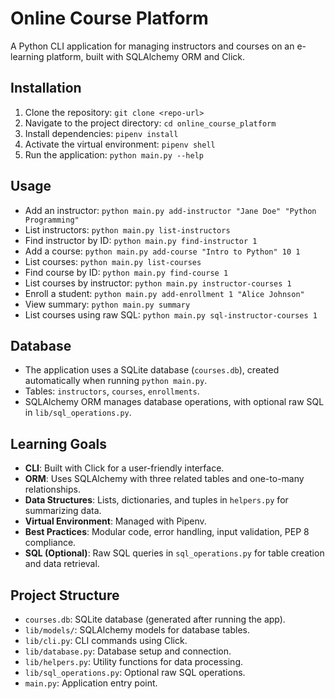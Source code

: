 # Online Course Platform

A Python CLI application for managing instructors and courses on an e-learning platform, built with SQLAlchemy ORM and Click.

## Installation
1. Clone the repository: `git clone <repo-url>`
2. Navigate to the project directory: `cd online_course_platform`
3. Install dependencies: `pipenv install`
4. Activate the virtual environment: `pipenv shell`
5. Run the application: `python main.py --help`

## Usage
- Add an instructor: `python main.py add-instructor "Jane Doe" "Python Programming"`
- List instructors: `python main.py list-instructors`
- Find instructor by ID: `python main.py find-instructor 1`
- Add a course: `python main.py add-course "Intro to Python" 10 1`
- List courses: `python main.py list-courses`
- Find course by ID: `python main.py find-course 1`
- List courses by instructor: `python main.py instructor-courses 1`
- Enroll a student: `python main.py add-enrollment 1 "Alice Johnson"`
- View summary: `python main.py summary`
- List courses using raw SQL: `python main.py sql-instructor-courses 1`

## Database
- The application uses a SQLite database (`courses.db`), created automatically when running `python main.py`.
- Tables: `instructors`, `courses`, `enrollments`.
- SQLAlchemy ORM manages database operations, with optional raw SQL in `lib/sql_operations.py`.

## Learning Goals
- **CLI**: Built with Click for a user-friendly interface.
- **ORM**: Uses SQLAlchemy with three related tables and one-to-many relationships.
- **Data Structures**: Lists, dictionaries, and tuples in `helpers.py` for summarizing data.
- **Virtual Environment**: Managed with Pipenv.
- **Best Practices**: Modular code, error handling, input validation, PEP 8 compliance.
- **SQL (Optional)**: Raw SQL queries in `sql_operations.py` for table creation and data retrieval.

## Project Structure
- `courses.db`: SQLite database (generated after running the app).
- `lib/models/`: SQLAlchemy models for database tables.
- `lib/cli.py`: CLI commands using Click.
- `lib/database.py`: Database setup and connection.
- `lib/helpers.py`: Utility functions for data processing.
- `lib/sql_operations.py`: Optional raw SQL operations.
- `main.py`: Application entry point.